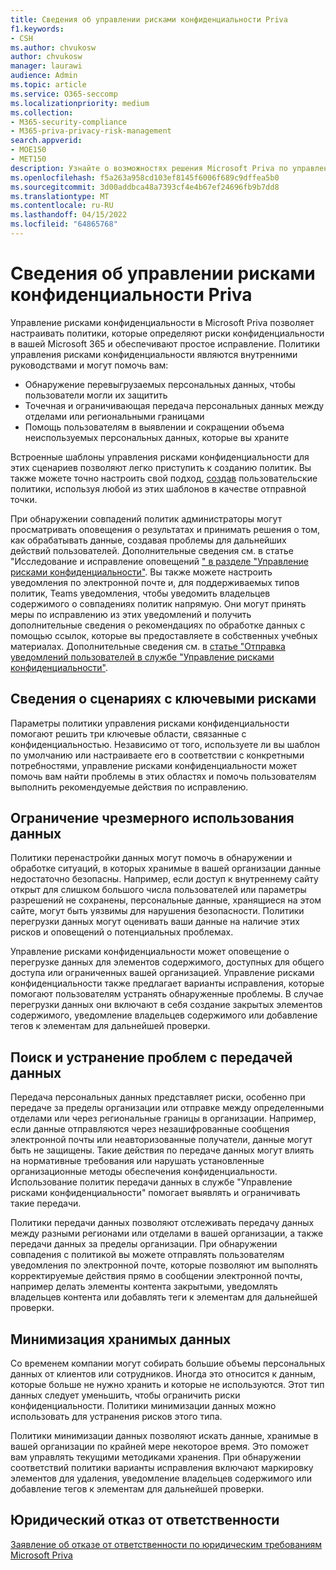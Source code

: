 ```yaml
---
title: Сведения об управлении рисками конфиденциальности Priva
f1.keywords:
- CSH
ms.author: chvukosw
author: chvukosw
manager: laurawi
audience: Admin
ms.topic: article
ms.service: O365-seccomp
ms.localizationpriority: medium
ms.collection:
- M365-security-compliance
- M365-priva-privacy-risk-management
search.appverid:
- MOE150
- MET150
description: Узнайте о возможностях решения Microsoft Priva по управлению рисками конфиденциальности для управления минимизацией данных, передачей данных и рисками чрезмерного использования данных. Используйте политики для обнаружения и устранения проблем.
ms.openlocfilehash: f5a263a958cd103ef8145f6006f689c9dffea5b0
ms.sourcegitcommit: 3d00addbca48a7393cf4e4b67ef24696fb9b7dd8
ms.translationtype: MT
ms.contentlocale: ru-RU
ms.lasthandoff: 04/15/2022
ms.locfileid: "64865768"
---
```

# <a name="learn-about-priva-privacy-risk-management"></a>Сведения об управлении рисками конфиденциальности Priva

Управление рисками конфиденциальности в Microsoft Priva позволяет настраивать политики, которые определяют риски конфиденциальности в вашей Microsoft 365 и обеспечивают простое исправление. Политики управления рисками конфиденциальности являются внутренними руководствами и могут помочь вам:

- Обнаружение перевыгрузаемых персональных данных, чтобы пользователи могли их защитить
- Точечная и ограничивающая передача персональных данных между отделами или региональными границами
- Помощь пользователям в выявлении и сокращении объема неиспользуемых персональных данных, которые вы храните

Встроенные шаблоны управления рисками конфиденциальности для этих сценариев позволяют легко приступить к созданию политик. Вы также можете точно настроить свой подход, [создав](risk-management-policies.md) пользовательские политики, используя любой из этих шаблонов в качестве отправной точки.

При обнаружении совпадений политик администраторы могут просматривать оповещения о результатах и принимать решения о том, как обрабатывать данные, создавая проблемы для дальнейших действий пользователей. Дополнительные сведения см. в статье "Исследование и исправление оповещений [" в разделе "Управление рисками конфиденциальности"](risk-management-alerts.md). Вы также можете настроить уведомления по электронной почте и, для поддерживаемых типов политик, Teams уведомления, чтобы уведомить владельцев содержимого о совпадениях политик напрямую. Они могут принять меры по исправлению из этих уведомлений и получить дополнительные сведения о рекомендациях по обработке данных с помощью ссылок, которые вы предоставляете в собственных учебных материалах. Дополнительные сведения см. в [статье "Отправка уведомлений пользователей в службе "Управление рисками конфиденциальности"](risk-management-notifications.md).

## <a name="learn-about-key-risk-scenarios"></a>Сведения о сценариях с ключевыми рисками

Параметры политики управления рисками конфиденциальности помогают решить три ключевые области, связанные с конфиденциальностью. Независимо от того, используете ли вы шаблон по умолчанию или настраиваете его в соответствии с конкретными потребностями, управление рисками конфиденциальности может помочь вам найти проблемы в этих областях и помочь пользователям выполнить рекомендуемые действия по исправлению.

## <a name="limit-data-overexposure"></a>Ограничение чрезмерного использования данных

Политики перенастройки данных могут помочь в обнаружении и обработке ситуаций, в которых хранимые в вашей организации данные недостаточно безопасны. Например, если доступ к внутреннему сайту открыт для слишком большого числа пользователей или параметры разрешений не сохранены, персональные данные, хранящиеся на этом сайте, могут быть уязвимы для нарушения безопасности. Политики перегрузки данных могут оценивать ваши данные на наличие этих рисков и оповещений о потенциальных проблемах.

Управление рисками конфиденциальности может оповещение о перегрузке данных для элементов содержимого, доступных для общего доступа или ограниченных вашей организацией. Управление рисками конфиденциальности также предлагает варианты исправления, которые помогают пользователям устранять обнаруженные проблемы. В случае перегрузки данных они включают в себя создание закрытых элементов содержимого, уведомление владельцев содержимого или добавление тегов к элементам для дальнейшей проверки.

## <a name="find-and-mitigate-data-transfers"></a>Поиск и устранение проблем с передачей данных

Передача персональных данных представляет риски, особенно при передаче за пределы организации или отправке между определенными отделами или через региональные границы в организации. Например, если данные отправляются через незашифрованные сообщения электронной почты или неавторизованные получатели, данные могут быть не защищены. Такие действия по передаче данных могут влиять на нормативные требования или нарушать установленные организационные методы обеспечения конфиденциальности. Использование политик передачи данных в службе "Управление рисками конфиденциальности" помогает выявлять и ограничивать такие передачи.

Политики передачи данных позволяют отслеживать передачу данных между разными регионами или отделами в вашей организации, а также передачи данных за пределы организации. При обнаружении совпадения с политикой вы можете отправлять пользователям уведомления по электронной почте, которые позволяют им выполнять корректируемые действия прямо в сообщении электронной почты, например делать элементы контента закрытыми, уведомлять владельцев контента или добавлять теги к элементам для дальнейшей проверки.

## <a name="minimize-stored-data"></a>Минимизация хранимых данных

Со временем компании могут собирать большие объемы персональных данных от клиентов или сотрудников. Иногда это относится к данным, которые больше не нужно хранить и которые не используются. Этот тип данных следует уменьшить, чтобы ограничить риски конфиденциальности. Политики минимизации данных можно использовать для устранения рисков этого типа.

Политики минимизации данных позволяют искать данные, хранимые в вашей организации по крайней мере некоторое время. Это поможет вам управлять текущими методиками хранения. При обнаружении соответствий политики варианты исправления включают маркировку элементов для удаления, уведомление владельцев содержимого или добавление тегов к элементам для дальнейшей проверки.

## <a name="legal-disclaimer"></a>Юридический отказ от ответственности

[Заявление об отказе от ответственности по юридическим требованиям Microsoft Priva](priva-disclaimer.md)
